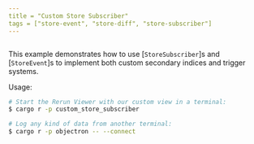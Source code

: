 ```yaml
---
title = "Custom Store Subscriber"
tags = ["store-event", "store-diff", "store-subscriber"]
---
```


<picture>
  <img src="https://static.rerun.io/custom_store_view/f7258673486f91d944180bd4a83307bce09b741e/full.png" alt="">
  <source media="(max-width: 480px)" srcset="https://static.rerun.io/custom_store_view/f7258673486f91d944180bd4a83307bce09b741e/480w.png">
  <source media="(max-width: 768px)" srcset="https://static.rerun.io/custom_store_view/f7258673486f91d944180bd4a83307bce09b741e/768w.png">
  <source media="(max-width: 1024px)" srcset="https://static.rerun.io/custom_store_view/f7258673486f91d944180bd4a83307bce09b741e/1024w.png">
  <source media="(max-width: 1200px)" srcset="https://static.rerun.io/custom_store_view/f7258673486f91d944180bd4a83307bce09b741e/1200w.png">
</picture>

This example demonstrates how to use [`StoreSubscriber`]s and [`StoreEvent`]s to implement both custom secondary indices and trigger systems.

Usage:
```sh
# Start the Rerun Viewer with our custom view in a terminal:
$ cargo r -p custom_store_subscriber

# Log any kind of data from another terminal:
$ cargo r -p objectron -- --connect
```